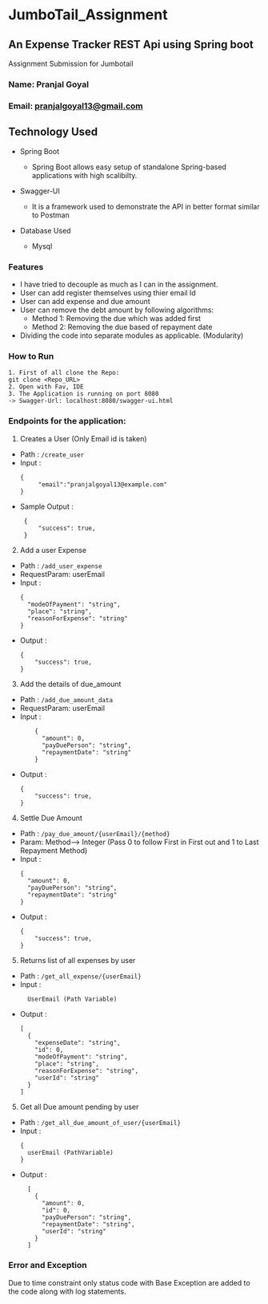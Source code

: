 # JumboTail_Assignment
## An Expense Tracker REST Api using Spring boot
Assignment Submission for Jumbotail

### Name: Pranjal Goyal
### Email: pranjalgoyal13@gmail.com


## Technology Used

- Spring Boot 
  - Spring Boot allows easy setup of standalone Spring-based applications with high scalibilty.
  
- Swagger-UI
  - It is a framework used to demonstrate the API in better format similar to Postman

- Database Used
    - Mysql

### Features
- I have tried to decouple as much as I can in the assignment.
- User can add register themselves using thier email Id
- User can add expense and due amount
- User can remove the debt amount by following algorithms:
  - Method 1: Removing the due which was added first 
  - Method 2: Removing the due based of repayment date
- Dividing the code into separate modules as applicable. (Modularity)

### How to Run

```
1. First of all clone the Repo:
git clone <Repo_URL>
2. Open with Fav, IDE
3. The Application is running on port 8080
-> Swagger-Url: localhost:8080/swagger-ui.html
```

### Endpoints for the application:
1. Creates a User (Only Email id is taken)
* Path : `/create_user`
* Input :
   ```
   {
		"email":"pranjalgoyal13@example.com"
   }
   ```
* Sample Output :
   ```
    {
	    "success": true,
    }
	```

2.  Add a user Expense
* Path : `/add_user_expense`
* RequestParam: userEmail  
* Input :
  ```
  {
    "modeOfPayment": "string",
    "place": "string",
    "reasonForExpense": "string"
  }   
  ```
* Output :
  ```
  {
      "success": true,
  }
  ```

3.  Add the details of due_amount
* Path : `/add_due_amount_data`
* RequestParam: userEmail
* Input :
  ```
      {
        "amount": 0,
        "payDuePerson": "string",
        "repaymentDate": "string"
      }
  ```
* Output :
  ```
  {
      "success": true,
  }
  ```

4. Settle Due Amount  
* Path : `/pay_due_amount/{userEmail}/{method}`
* Param: Method--> Integer (Pass 0 to follow First in First out and 1 to Last Repayment Method)
* Input :
  ```
  {
    "amount": 0,
    "payDuePerson": "string",
    "repaymentDate": "string"
  }
  ```
* Output :
  ```
  {
      "success": true,
  }
  ```


5.  Returns list of all expenses by user
* Path : `/get_all_expense/{userEmail}`
* Input :
  ```
    UserEmail (Path Variable)
  ```
* Output :
  ```
  [
    {
      "expenseDate": "string",
      "id": 0,
      "modeOfPayment": "string",
      "place": "string",
      "reasonForExpense": "string",
      "userId": "string"
    }
  ]
  ```

5. Get all Due amount pending by user 
* Path : `/get_all_due_amount_of_user/{userEmail}`
* Input :
  ```
  { 
    userEmail (PathVariable)
  }
  ```
* Output :
  ```
    [
      {
        "amount": 0,
        "id": 0,
        "payDuePerson": "string",
        "repaymentDate": "string",
        "userId": "string"
      }
    ]
  ```

### Error and Exception
Due to time constraint only status code with Base Exception are added to the code along with log statements.